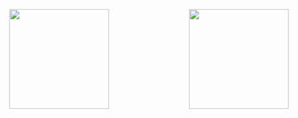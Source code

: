 
<div>
    <img height="180em"
        src="https://github-readme-stats.vercel.app/api?username=lucaslavor22&show_icons=true&theme=great-gatsby&include_all_commits=true&count_private=true" />
    <img align="right" height="180em"
        src="https://github-readme-stats.vercel.app/api/top-langs/?username=lucaslavor22&layout=compact&langs_count=168theme=great-gatsby" />

</div>

